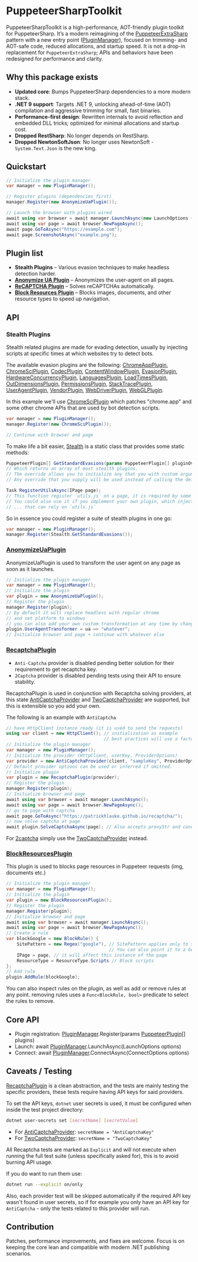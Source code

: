 # PuppeteerSharpToolkit

PuppeteerSharpToolkit is a high-performance, AOT-friendly plugin toolkit for PuppeteerSharp. It’s a modern reimagining of the [PuppeteerExtraSharp](https://github.com/Overmiind/Puppeteer-sharp-extra) pattern with a new entry point ([PluginManager](src/PuppeteerSharpToolkit/PluginManager.cs)), focused on trimming- and AOT-safe code, reduced allocations, and startup speed. It is not a drop-in replacement for `PuppeteerExtraSharp`; APIs and behaviors have been redesigned for performance and clarity.

## Why this package exists

- **Updated core**: Bumps PuppeteerSharp dependencies to a more modern stack.
- **.NET 9 support**: Targets .NET 9, unlocking ahead-of-time (AOT) compilation and aggressive trimming for small, fast binaries.
- **Performance-first design**: Rewritten internals to avoid reflection and embedded DLL tricks; optimized for minimal allocations and startup cost.
- **Dropped RestSharp**: No longer depends on RestSharp.
- **Dropped NewtonSoftJson**: No longer uses NewtonSoft - `System.Text.Json` is the new king.

## Quickstart

```csharp
// Initialize the plugin manager
var manager = new PluginManager();

// Register plugins (dependencies first)
manager.Register(new AnonymizeUaPlugin());

// Launch the browser with plugins wired
await using var browser = await manager.LaunchAsync(new LaunchOptions { Headless = true });
await using var page = await browser.NewPageAsync();
await page.GoToAsync("https://example.com");
await page.ScreenshotAsync("example.png");
```

## Plugin list

- **Stealth Plugins** – Various evasion techniques to make headless detection harder.
- **[Anonymize UA Plugin](src/PuppeteerSharpToolkit/Plugins/AnonymizeUaPlugin.cs)** – Anonymizes the user-agent on all pages.
- **[ReCAPTCHA Plugin](src/PuppeteerSharpToolkit/Plugins/Recaptcha/RecapchaPlugin.cs)** – Solves reCAPTCHAs automatically.
- **[Block Resources Plugin](src/PuppeteerSharpToolkit/Plugins/BlockResourcesPlugin.cs)** – Blocks images, documents, and other resource types to speed up navigation.

## API

### Stealth Plugins

Stealth related plugins are made for evading detection, usually by injecting scripts at specific times at which websites try to detect bots.

The available evasion plugins are the following: [ChromeAppPlugin](src/PuppeteerSharpToolkit/Plugins/Stealth/ChromeAppPlugin.cs), [ChromeSciPlugin](src/PuppeteerSharpToolkit/Plugins/Stealth/ChromeSciPlugin.cs), [CodecPlugin](src/PuppeteerSharpToolkit/Plugins/Stealth/CodecPlugin.cs), [ContentWindowPlugin](src/PuppeteerSharpToolkit/Plugins/Stealth/ContentWindowPlugin.cs), [EvasionPlugin](src/PuppeteerSharpToolkit/Plugins/Stealth/EvasionPlugin.cs), [HardwareConcurrencyPlugin](src/PuppeteerSharpToolkit/Plugins/Stealth/HardwareConcurrencyPlugin.cs), [LanguagesPlugin](src/PuppeteerSharpToolkit/Plugins/Stealth/LanguagesPlugin.cs), [LoadTimesPlugin](src/PuppeteerSharpToolkit/Plugins/Stealth/LoadTimesPlugin.cs), [OutDimensionsPlugin](src/PuppeteerSharpToolkit/Plugins/Stealth/OutDimensionsPlugin.cs), [PermissionsPlugin](src/PuppeteerSharpToolkit/Plugins/Stealth/PermissionsPlugin.cs), [StackTracePlugin](src/PuppeteerSharpToolkit/Plugins/Stealth/StackTracePlugin.cs), [UserAgentPlugin](src/PuppeteerSharpToolkit/Plugins/Stealth/UserAgentPlugin.cs), [VendorPlugin](src/PuppeteerSharpToolkit/Plugins/Stealth/VendorPlugin.cs), [WebDriverPlugin](src/PuppeteerSharpToolkit/Plugins/Stealth/WebDriverPlugin.cs), [WebGLPlugin](src/PuppeteerSharpToolkit/Plugins/Stealth/WebGlPlugin.cs).

In this example we'll use [ChromeSciPlugin](src/PuppeteerSharpToolkit/Plugins/Stealth/ChromeSciPlugin.cs) which patches "chrome.app" and some other chrome APIs that are used by bot detection scripts.

```csharp
var manager = new PluginManager();
manager.Register(new ChromeSciPlugin());

// Continue with browser and page
```

To make life a bit easier, [Stealth](src/PuppeteerSharpToolkit/Plugins/Stealth/Stealth.cs) is a static class that provides some static methods:

```csharp
PuppeteerPlugin[] GetStandardEvasions(params PuppeteerPlugin[] pluginOverride);
// Which returns an array of most stealth plugins.
// The override allows you to initialize any that you with custom arguments
// Any override that you supply will be used instead of calling the default plugin ctor

Task RegisterUtilsAsync(IPage page);
// This function register `utils.js` on a page, it is required by some scripts
// You could also use it if you implement your own plugin, which injects a script
// ... that can rely on `utils.js`
```

So in essence you could register a suite of stealth plugins in one go:

```csharp
var manager = new PluginManager();
manager.Register(Stealth.GetStandardEvasions());
```

### [AnonymizeUaPlugin](src/PuppeteerSharpToolkit/Plugins/AnonymizeUaPlugin.cs)

AnonymizeUaPlugin is used to transform the user agent on any page as soon as it launches.

```csharp
// Initialize the plugin manager
var manager = new PluginManager();
// Initialize the plugin
var plugin = new AnonymizeUaPlugin();
// Register the plugin
manager.Register(plugin);
// by default it will replace headless with regular chrome
// and set platform to windows
// you can also add your own custom transformation at any time by changing the function
plugin.UserAgentTransformer = ua => "whatever";
// Initialize browser and page + continue with whatever else
```

### [RecaptchaPlugin](src/PuppeteerSharpToolkit/Plugins/Recaptcha/RecapchaPlugin.cs)

- `Anti-Captcha` provider is disabled pending better solution for their requirement to get recaptcha key.
- `2Captcha` provider is disabled pending tests using their API to ensure stability.

RecaptchaPlugin is used in conjunction with Recaptcha solving providers, at this state [AntiCaptchaProvider](src/PuppeteerSharpToolkit/Plugins/Recaptcha/AntiCaptcha/AntiCaptchaProvider.cs) and [TwoCaptchaProvider](src/PuppeteerSharpToolkit/Plugins/Recaptcha/Provider/TwoCaptchaProvider.cs) are supported, but this is extensible so you add your own.

The following is an example with `AntiCaptcha`

```csharp
// have HttpClient instance ready (it is used to send the requests)
using var client = new HttpClient(); // initialization as example
                                     // best practices will use a factory/singleton
// Initialize the plugin manager
var manager = new PluginManager();
// Initialize the provider (HttpClient, userKey, ProviderOptions)
var provider = new AntiCaptchaProvider(client, "sampleKey", ProviderOptions.Default);
// Default provider options can be used or inferred if omitted.
// Initialize plugin
var plugin = new RecaptchaPlugin(provider);
// Register the plugin
manager.Register(plugin);
// Initialize browser and page
await using var browser = await manager.LaunchAsync();
await using var page = await browser.NewPageAsync();
// go to page with captcha
await page.GoToAsync("https://patrickhlauke.github.io/recaptcha/");
// now solve captcha at page
await plugin.SolveCaptchaAsync(page); // Also accepts proxyStr and cancellationToken.
```

For [2captcha](https://2captcha.com/ru) simply use the [TwoCaptchaProvider](src/PuppeteerSharpToolkit/Plugins/Recaptcha/TwoCaptcha/TwoCaptchaProvider.cs) instead.

### [BlockResourcesPlugin](src/PuppeteerSharpToolkit/Plugins/BlockResourcesPlugin.cs)

This plugin is used to blocks page resources in Puppeteer requests (img, documents etc.)

```csharp
// Initialize the plugin manager
var manager = new PluginManager();
// Initialize the plugin
var plugin = new BlockResourcesPlugin();
// Register the plugin
manager.Register(plugin);
// Initialize browser and page
await using var browser = await manager.LaunchAsync();
await using var page = await browser.NewPageAsync();
// Create a rule
var blockGoogle = new BlockRule() {
    SitePattern = new Regex("google"), // SitePattern applies only to specific urls by pattern
                                       // You can also point it to a GeneratedRegex
    IPage = page, // it will affect this instance of the page
    ResourceType = ResourceType.Scripts // Block scripts
};
// Add rule
plugin.AddRule(blockGoogle);
```

You can also inspect rules on the plugin, as well as add or remove rules at any point. removing rules uses a `Func<BlockRule, bool>` predicate to select the rules to remove.

## Core API

- Plugin registration: [PluginManager](src/PuppeteerSharpToolkit/PluginManager.cs).Register(params [PuppeteerPlugin](src/PuppeteerSharpToolkit/Plugins/PuppeteerPlugin.cs)[] plugins)
- Launch: await [PluginManager](src/PuppeteerSharpToolkit/PluginManager.cs).LaunchAsync(LaunchOptions options)
- Connect: await [PluginManager](src/PuppeteerSharpToolkit/PluginManager.cs).ConnectAsync(ConnectOptions options)

## Caveats / Testing

[RecaptchaPlugin](src/PuppeteerSharpToolkit/Plugins/Recaptcha/RecapchaPlugin.cs) is a clean abstraction, and the tests are mainly testing the specific providers, these tests require having API keys for said providers.

To set the API keys, `dotnet` user secrets is used, it must be configured when inside the test project directory:

```bash
dotnet user-secrets set [secretName] [secretValue]
```

- For [AntiCaptchaProvider](src/PuppeteerSharpToolkit/Plugins/Recaptcha/AntiCaptcha/AntiCaptchaProvider.cs): `secretName = "AntiCaptchaKey"`
- For [TwoCaptchaProvider](src/PuppeteerSharpToolkit/Plugins/Recaptcha/TwoCaptcha/TwoCaptchaProvider.cs): `secretName = "TwoCaptchaKey"`

All Recaptcha tests are marked as `Explicit` and will not execute when running the full test suite (unless specifically asked for), this is to avoid burning API usage.

If you do want to run them use:

```bash
dotnet run --explicit on/only
```

Also, each provider test will be skipped automatically if the required API key wasn't found in user secrets, so if for example you only have an API key for `AntiCaptcha` - only the tests related to this provider will run.

## Contribution

Patches, performance improvements, and fixes are welcome. Focus is on keeping the core lean and compatible with modern .NET publishing scenarios.

